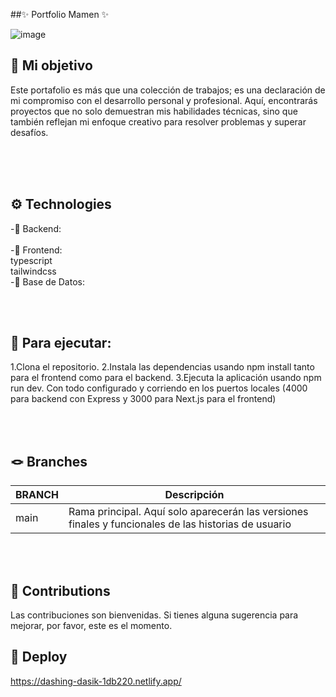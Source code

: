  ##✨ Portfolio Mamen ✨<br>

![image](https://github.com/MamenFB/PortfolioMamen/assets/106315129/19e557cc-d1eb-4d8f-858f-1c4c15d58a56)



## 🎯 Mi objetivo 

Este portafolio es más que una colección de trabajos; es una declaración de mi compromiso con el desarrollo personal y profesional. Aquí, encontrarás proyectos que no solo demuestran mis habilidades técnicas, sino que también reflejan mi enfoque creativo para resolver problemas y superar desafíos.



<br><br><br>


## ⚙️ Technologies

-📍 Backend:    <br>
 <br>
-📍 Frontend: <br>
   typescript<br>
   tailwindcss
 <br>
-📍 Base de Datos:<br>





<br><br>


## 🚀 Para ejecutar: 

1.Clona el repositorio.
2.Instala las dependencias usando npm install tanto para el frontend como para el backend.
3.Ejecuta la aplicación usando npm run dev.
 Con todo configurado y corriendo en los puertos locales (4000 para backend con Express y 3000 para Next.js para el frontend)

<br><br>

## 🪢 Branches 

| BRANCH   | Descripción                                                                      |
| -------- | ------------------------------------------------------------------------------------- |
| main     | Rama principal. Aquí solo aparecerán las versiones finales y funcionales de las historias de usuario|

<br><br>





## 🤝 Contributions 

Las contribuciones son bienvenidas. Si tienes alguna sugerencia para mejorar, por favor, este es el momento.
<br>





## 🔗 Deploy  

https://dashing-dasik-1db220.netlify.app/
